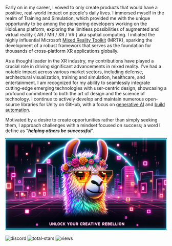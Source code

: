 Early on in my career, I vowed to only create products that would have a positive, real-world impact on people's daily lives. I immersed myself in the realm of Training and Simulation, which provided me with the unique opportunity to be among the pioneering developers working on the HoloLens platform, exploring the limitless possibilities of augmented and virtual reality { AR / MR / XR / VR } aka spatial computing. I initiated the highly influential Microsoft [Mixed Reality Toolkit](https://github.com/microsoft/MixedRealityToolkit-Unity) (MRTK), sparking the development of a robust framework that serves as the foundation for thousands of cross-platform XR applications globally.

As a thought leader in the XR industry, my contributions have played a crucial role in driving significant advancements in mixed reality. I've had a notable impact across various market sectors, including defense, architectural visualization, training and simulation, healthcare, and entertainment. I am recognized for my ability to seamlessly integrate cutting-edge emerging technologies with user-centric design, showcasing a profound commitment to both the art of design and the science of technology. I continue to actively develop and maintain numerous open-source libraries for Unity on GitHub, with a focus on [generative AI](https://github.com/orgs/RageAgainstThePixel/repositories?q=ai+sort%3Astars) and [build automation](https://github.com/marketplace?query=buildalon).

Motivated by a desire to create opportunities rather than simply seeking them, I approach challenges with a mindset focused on success; a word I define as "***helping others be successful***".

[![image](images/rage-against-the-pixel-cover.png "Pateon")](https://www.patreon.com/RageAgainstThePixel)

![discord](https://img.shields.io/discord/855294214065487932?style=flat-square&logo=discord&logoColor=white&label=discord&color=blue)
![total-stars](https://img.shields.io/github/stars/StephenHodgson?affiliations=OWNER%2CCOLLABORATOR%2CORGANIZATION_MEMBER&style=flat-square&label=Total%20Stars)
![views](https://komarev.com/ghpvc/?username=StephenHodgson&style=flat-square)

